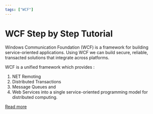 ```yaml
---
tags: ["WCF"]
---
```


# WCF Step by Step Tutorial

Windows Communication Foundation (WCF) is a framework for building service-oriented applications. Using WCF we can build secure, reliable, transacted solutions that integrate across platforms.

WCF is a unified framework which provides :

1. NET Remoting 
2. Distributed Transactions 
3. Message Queues and 
4. Web Services into a single service-oriented programming model for distributed computing.

[Read more](/docs/articles/WCF/Tutorial)

